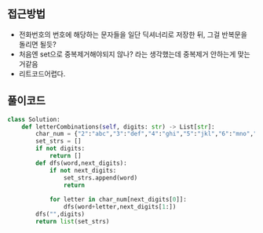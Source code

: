 
## 접근방법
- 전화번호의 번호에 해당하는 문자들을 일단 딕셔너리로 저장한 뒤, 그걸 반복문을 돌리면 될듯?
- 처음엔 set으로 중복제거해야되지 않나? 라는 생각했는데 중복제거 안하는게 맞는거같음
- 리트코드어렵다.

## 풀이코드
```py
class Solution:
    def letterCombinations(self, digits: str) -> List[str]:
        char_num = {"2":"abc","3":"def","4":"ghi","5":"jkl","6":"mno","7":"pqrs","8":"tuv","9":"wxyz"}
        set_strs = []
        if not digits:
            return []
        def dfs(word,next_digits):
            if not next_digits:
                set_strs.append(word)
                return
            
            for letter in char_num[next_digits[0]]:
                dfs(word+letter,next_digits[1:])
        dfs("",digits)
        return list(set_strs)
        
```


